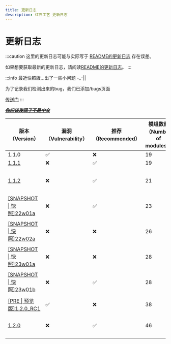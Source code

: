 ```yaml
---
title: 更新日志
description: 红石工艺 更新日志
---
```

# 更新日志

:::caution
这里的更新日志可能与实际写于 [README的更新日志](https://github.com/RedstoneCraftTeam/Redstone_Craft#download) 存在误差。

如果想要获取最新的更新日志，请阅读[README的更新日志](https://github.com/RedstoneCraftTeam/Redstone_Craft#download)。
:::

:::info
最近快照版...出了一些小问题 -_-||

为了记录我们检测出来的bug，我们已添加/bugs页面

[传送门](/bugs)
:::

[~~___你应该发现了不是中文___~~](https://github.com/RedstoneCraftTeam/Redstone_Craft/blob/main/Chinese.md)

| 版本（Version） | 漏洞（Vulnerability） | 推荐（Recommended） | 模组数量（Number of modules） | 备注（Remarks） |
| --- | --- | --- | --- | --- |
| 1.1.0 | ✅ | ❌ | 19 | First virsion |
| [1.1.1](https://share.weiyun.com/hjzBQhaQ) | ❌ | ✅ | 19 | Fix bugs |
| [1.1.2](https://github.com/RedstoneCraftTeam/Redstone_Craft/releases/tag/v1.1.2) | ❌ | ✅ | 21 | Added mod: Tweakeroo, Durability Viewer |
| [[SNAPSHOT \| 快照]22w01a](https://github.com/RedstoneCraftTeam/Redstone_Craft/releases/tag/22w01a) | ❌ | ✅ | 23 | Added mod: Sodium, Iris |
| [[SNAPSHOT \| 快照]22w02a](https://github.com/RedstoneCraftTeam/Redstone_Craft/releases/tag/22w02a) | ❌ | ❌ | 26 | Added mod: JEI, Click Opener Mod, clienttweaks |
| [[SNAPSHOT \| 快照]23w01a](https://github.com/RedstoneCraftTeam/Redstone_Craft/releases/tag/23w01a) | ❌ | ❌ | 28 | Added mod: Apple skin, autoreconnect |
| [[SNAPSHOT \| 快照]23w01b](https://github.com/RedstoneCraftTeam/Redstone_Craft/releases/tag/23w01b) | ❌ | ✅ | 28 | Fix bugs of version 22w02a and 23w01a [More](https://www.rscraft.cf/bugs) |
| [[PRE \| 预览版]1.2.0_RC1](https://github.com/RedstoneCraftTeam/Redstone_Craft/releases/tag/23w01b) | ✅ | ❌ | 38 | added 10 mods [More](https://github.com/RedstoneCraftTeam/Redstone_Craft/releases/tag/1.2.0_RC1) |
| [1.2.0](https://github.com/RedstoneCraftTeam/Redstone_Craft/releases/tag/v1.2.0) | ❌ | ✅ | 46 | 请使用指令导出json查看mod列表 |
